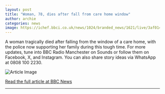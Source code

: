 ```yaml
---
layout: post
title: "Woman, 78, dies after fall from care home window"
author: archie
categories: news
image: https://ichef.bbci.co.uk/news/1024/branded_news/1621/live/3af014d0-9dfb-11f0-a82d-4d2348b593b6.png
---
```

A woman tragically died after falling from the window of a care home, with the police now supporting her family during this tough time. For more updates, tune into BBC Radio Manchester on Sounds or follow them on Facebook, X, and Instagram. You can also share story ideas via WhatsApp at 0808 100 2230.

![Article Image](https://ichef.bbci.co.uk/news/1024/branded_news/1621/live/3af014d0-9dfb-11f0-a82d-4d2348b593b6.png)

[Read the full article at BBC News](https://www.bbc.com/news/articles/cg5e49eemnzo?at_medium=RSS&at_campaign=rss)

---
